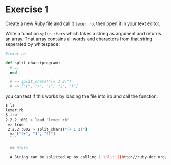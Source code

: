 # Exercise 1

Create a new Ruby file and call it `lexer.rb`, then open it in your text editor.

Write a function `split_chars` which takes a string as argument and returns an array. That array contains all words and characters from that string seperated by whitespace:

```ruby
#lexer.rb

def split_chars(program)
  #...
  end

  # => split_chars("(+ 1 2)")
  # => ["(", "+", "1", "2", ")"]

  ```

  you can test if this works by loading the file into irb and call the function:

  ```bash
  $ ls
  lexer.rb
  $ irb
  2.2.2 :001 > load "lexer.rb"
   => true
   2.2.2 :002 > split_chars("(+ 1 2)")
    => ["(+", "1", "2)"]
    ```

    ## Hints

    A String can be splitted up by calling [`split`](http://ruby-doc.org/core-2.2.0/String.html#method-i-split) on it.

